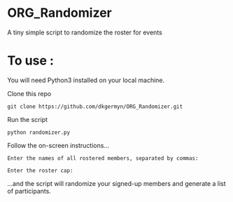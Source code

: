 # ORG_Randomizer
A tiny simple script to randomize the roster for events

# To use :

You will need Python3 installed on your local machine.

Clone this repo

`git clone https://github.com/dkgermyn/ORG_Randomizer.git`

Run the script

`python randomizer.py`

Follow the on-screen instructions...

`Enter the names of all rostered members, separated by commas: `

`Enter the roster cap: `

...and the script will randomize your signed-up members and generate a list of participants.
